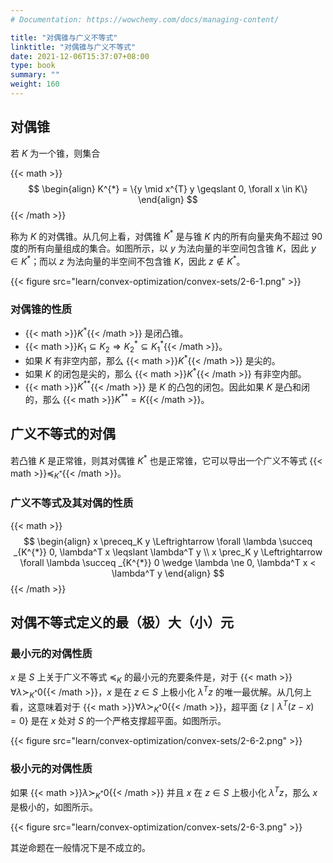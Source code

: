 ```yaml
---
# Documentation: https://wowchemy.com/docs/managing-content/

title: "对偶锥与广义不等式"
linktitle: "对偶锥与广义不等式"
date: 2021-12-06T15:37:07+08:00
type: book
summary: ""
weight: 160
---
```


<!--more-->

## 对偶锥

若 $K$ 为一个锥，则集合

{{< math >}}
$$
\begin{align}
K^{*} = \{y \mid x^{T} y \geqslant 0, \forall x \in K\}
\end{align}
$$
{{< /math >}}

称为 $K$ 的对偶锥。从几何上看，对偶锥 $K^{*}$ 是与锥 $K$ 内的所有向量夹角不超过 $90$ 度的所有向量组成的集合。如图所示，以 $y$ 为法向量的半空间包含锥 $K$，因此 $y \in K^{*}$；而以 $z$ 为法向量的半空间不包含锥 $K$，因此 $z \notin K^{*}$。

{{< figure src="learn/convex-optimization/convex-sets/2-6-1.png" >}}

### 对偶锥的性质

- {{< math >}}$K^{*}${{< /math >}} 是闭凸锥。
- {{< math >}}$K_1 \subseteq K_2 \Rightarrow K_2^{*} \subseteq K_1^{*}${{< /math >}}。
- 如果 $K$ 有非空内部，那么 {{< math >}}$K^{*}${{< /math >}} 是尖的。
- 如果 $K$ 的闭包是尖的，那么 {{< math >}}$K^{*}${{< /math >}} 有非空内部。
- {{< math >}}$K^{**}${{< /math >}} 是 $K$ 的凸包的闭包。因此如果 $K$ 是凸和闭的，那么 {{< math >}}$K^{**}=K${{< /math >}}。

## 广义不等式的对偶

若凸锥 $K$ 是正常锥，则其对偶锥 $K^{*}$ 也是正常锥，它可以导出一个广义不等式 {{< math >}}$\preceq_{K^{*}}${{< /math >}}。

### 广义不等式及其对偶的性质

{{< math >}}
$$
\begin{align}
x \preceq_K y \Leftrightarrow \forall \lambda \succeq _{K^{*}} 0, \lambda^T x \leqslant \lambda^T y \\
x \prec_K y \Leftrightarrow \forall \lambda \succeq _{K^{*}} 0 \wedge \lambda \ne 0, \lambda^T x < \lambda^T y
\end{align}
$$
{{< /math >}}

## 对偶不等式定义的最（极）大（小）元

### 最小元的对偶性质

$x$ 是 $S$ 上关于广义不等式 $\preceq_K$ 的最小元的充要条件是，对于 {{< math >}}$\forall \lambda \succ_{K^{*}} 0${{< /math >}}，$x$ 是在 $z \in S$ 上极小化 $\lambda^T z$ 的唯一最优解。从几何上看，这意味着对于 {{< math >}}$\forall \lambda \succ_{K^{*}} 0${{< /math >}}，超平面 $\{z \mid \lambda^T (z-x) = 0\}$ 是在 $x$ 处对 $S$ 的一个严格支撑超平面。如图所示。

{{< figure src="learn/convex-optimization/convex-sets/2-6-2.png" >}}

### 极小元的对偶性质

如果 {{< math >}}$\lambda \succ _{K^{*}} 0${{< /math >}} 并且 $x$ 在 $z \in S$ 上极小化 $\lambda^T z$，那么 $x$ 是极小的，如图所示。

{{< figure src="learn/convex-optimization/convex-sets/2-6-3.png" >}}

其逆命题在一般情况下是不成立的。